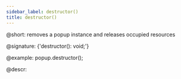 ```yaml
---
sidebar_label: destructor()
title: destructor()
---          
```


@short: removes a popup instance and releases occupied resources

@signature: {'destructor(): void;'}

@example:
popup.destructor();

@descr:
